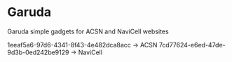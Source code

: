 # Garuda

Garuda simple gadgets for ACSN and NaviCell websites

1eeaf5a6-97d6-4341-8f43-4e482dca8acc -> ACSN
7cd77624-e6ed-47de-9d3b-0ed242be9129 -> NaviCell
